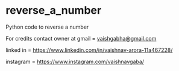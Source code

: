 # reverse_a_number
Python code to reverse a number

For credits contact owner at gmail = vaishgabha@gmail.com

linked in = https://www.linkedin.com/in/vaishnav-arora-11a467228/

instagram = https://www.instagram.com/vaishnavgaba/
